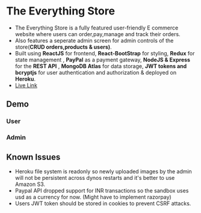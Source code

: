 # The Everything Store

<!-- add image -->

- The Everything Store is a fully featured user-friendly E commerce website where users can order,pay,manage and track their orders.
- Also features a seperate admin screen for admin controls of the store(**CRUD orders,products & users)**.
- Built using **ReactJS** for frontend, **React-BootStrap** for styling, **Redux** for state management , **PayPal** as a payment gateway, **NodeJS & Express** for the **REST API** , **MongoDB Atlas** for data storage, **JWT tokens and bcryptjs** for user authentication and authorization & deployed on **Heroku**.
- [Live Link](https://theeverythingstoreapp.herokuapp.com/)

## Demo

### User

<!-- Add user video here -->

### Admin

<!-- Add admin video here -->

## Known Issues

- Heroku file system is readonly so newly uploaded images by the admin will not be persistent across dynos restarts and it's better to use Amazon S3.
- Paypal API dropped support for INR transactions so the sandbox uses usd as a currency for now. (Might have to implement razorpay)
- Users JWT token should be stored in cookies to prevent CSRF attacks.
